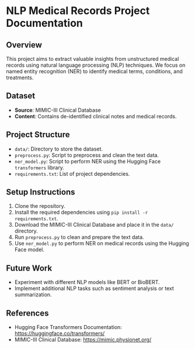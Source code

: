 # NLP Medical Records Project Documentation

## Overview
This project aims to extract valuable insights from unstructured medical records using natural language processing (NLP) techniques. We focus on named entity recognition (NER) to identify medical terms, conditions, and treatments.

## Dataset
- **Source**: MIMIC-III Clinical Database
- **Content**: Contains de-identified clinical notes and medical records.

## Project Structure
- `data/`: Directory to store the dataset.
- `preprocess.py`: Script to preprocess and clean the text data.
- `ner_model.py`: Script to perform NER using the Hugging Face `transformers` library.
- `requirements.txt`: List of project dependencies.

## Setup Instructions
1. Clone the repository.
2. Install the required dependencies using `pip install -r requirements.txt`.
3. Download the MIMIC-III Clinical Database and place it in the `data/` directory.
4. Run `preprocess.py` to clean and prepare the text data.
5. Use `ner_model.py` to perform NER on medical records using the Hugging Face model.

## Future Work
- Experiment with different NLP models like BERT or BioBERT.
- Implement additional NLP tasks such as sentiment analysis or text summarization.

## References
- Hugging Face Transformers Documentation: https://huggingface.co/transformers/
- MIMIC-III Clinical Database: https://mimic.physionet.org/
